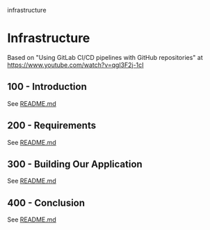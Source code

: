 infrastructure
# Infrastructure

Based on "Using GitLab CI/CD pipelines with GitHub repositories" at https://www.youtube.com/watch?v=qgl3F2j-1cI

## 100 - Introduction

See [README.md](./100/README.md)

## 200 - Requirements

See [README.md](./200/README.md)

## 300 - Building Our Application

See [README.md](./300/README.md)

## 400 - Conclusion

See [README.md](./400/README.md)
